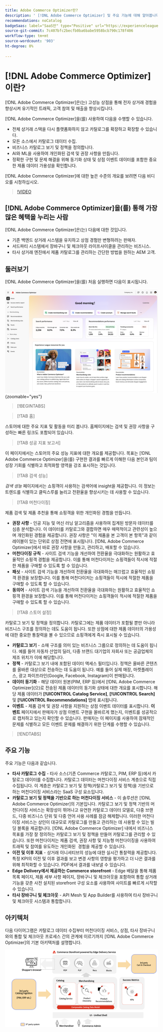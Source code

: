 ```yaml
---
title: Adobe Commerce Optimizer란?
description: ' [!DNL Adobe Commerce Optimizer] 및 주요 기능에 대해 알아봅니다.'
recommendations: noCatalog
badgeSaas: label="SaaS만" type="Positive" url="https://experienceleague.adobe.com/ko/docs/commerce/user-guides/product-solutions" tooltip="Adobe Commerce as a Cloud Service 및 Adobe Commerce Optimizer 프로젝트에만 적용됩니다(Adobe 관리 SaaS 인프라)."
source-git-commit: 7c407bfc2becfb0ba6babe5958bcb790c178f406
workflow-type: tm+mt
source-wordcount: '903'
ht-degree: 0%

---
```


# [!DNL Adobe Commerce Optimizer]이란?

[!DNL Adobe Commerce Optimizer]은(는) 고성능 상점을 통해 전자 상거래 경험을 향상시켜 유기적인 트래픽, 고객 참여 및 매출을 향상시킵니다.

[!DNL Adobe Commerce Optimizer]을(를) 사용하여 다음을 수행할 수 있습니다.

- 전체 상거래 스택을 다시 플랫폼화하지 않고 카탈로그를 확장하고 확장할 수 있습니다.
- 모든 소스에서 카탈로그 데이터 수집.
- 비즈니스 카탈로그 보기 및 정책을 정의합니다.
- AI와 ML을 사용하여 개인화된 검색 및 권장 사항을 만듭니다.
- 정확한 구현 및 문제 해결을 위해 동기화 상태 및 상점 이벤트 데이터를 포함한 중요한 제품 데이터 가용성을 확인합니다.

[!DNL Adobe Commerce Optimizer]에 대한 높은 수준의 개요를 보려면 다음 비디오를 시청하십시오.

>[!VIDEO](https://video.tv.adobe.com/v/3450226)

## [!DNL Adobe Commerce Optimizer]을(를) 통해 가장 많은 혜택을 누리는 사람

[!DNL Adobe Commerce Optimizer]은(는) 다음에 대한 것입니다.

- 기존 백엔드 상거래 시스템을 유지하고 상점 경험만 변형하려는 판매자.
- 서드파티 시스템에서 장바구니 및 체크아웃 라이프사이클을 관리하는 비즈니스.
- 타사 상거래 엔진에서 제품 카탈로그를 관리하는 간단한 방법을 원하는 AEM 고객.

## 둘러보기

[!DNL Adobe Commerce Optimizer]을(를) 처음 실행하면 다음이 표시됩니다.

![[!DNL Adobe Commerce Optimizer] UI](./assets/user-interface.png){zoomable="yes"}

>[!BEGINTABS]

>[!TAB 홈]

스토어에 대한 주요 지표 및 활동을 미리 봅니다. 홈페이지에는 검색 및 권장 사항을 구성하는 빠른 링크도 포함되어 있습니다.

>[!TAB 성공 지표 보고서]

이 페이지에서는 스토어의 주요 성능 지표에 대한 개요를 제공합니다. 목표는 [!DNL Adobe Commerce Optimizer]을(를) 구현한 결과를 빠르게 이해한 다음 본인과 팀이 성장 기회를 식별하고 최적화할 영역을 강조 표시하는 것입니다.

>[!TAB 검색 성능]

*검색 성능* 페이지에서는 쇼핑객이 사용하는 검색어에 insight을 제공합니다. 이 정보는 트렌드를 식별하고 클릭스루를 늘리고 전환율을 향상시키는 데 사용할 수 있습니다.

>[!TAB 머천다이징]

제품 검색 및 제품 추천을 통해 쇼핑객을 위한 개인화된 경험을 만듭니다.

- **권장 사항** - 인공 지능 및 머신 러닝 알고리즘을 사용하여 집계된 방문자 데이터를 심층 분석합니다. 이 데이터를 카탈로그와 결합하면 매우 매력적이고 관련성이 높으며 개인화된 경험을 제공합니다. 권장 사항은 &quot;이 제품을 본 고객이 본 항목&quot;과 같이 레이블이 있는 단위로 상점 전면에 표시됩니다. [!DNL Adobe Commerce Optimizer]에서 바로 권장 사항을 만들고, 관리하고, 배포할 수 있습니다.
- **머천다이징 규칙** - 사이트 검색 기능을 개선하여 전환율을 극대화하는 원활하고 효율적인 쇼핑객 경험을 제공합니다. 이를 통해 머천다이저는 쇼핑객들이 적시에 적절한 제품을 구매할 수 있도록 할 수 있습니다.
- **패싯** - 사이트 검색 기능을 개선하여 전환율을 극대화하는 매끄럽고 효율적인 쇼핑객 환경을 보장합니다. 이를 통해 머천다이저는 쇼핑객들이 적시에 적절한 제품을 구매할 수 있도록 할 수 있습니다.
- **동의어** - 사이트 검색 기능을 개선하여 전환율을 극대화하는 원활하고 효율적인 쇼핑객 환경을 보장합니다. 이를 통해 머천다이저는 쇼핑객들이 적시에 적절한 제품을 구매할 수 있도록 할 수 있습니다.

>[!TAB 스토어 설정]

카탈로그 보기 및 정책을 정의합니다. 카탈로그에는 제품 데이터가 포함될 뿐만 아니라 비즈니스 구조를 정의하는 데도 도움이 됩니다. 또한 상점에 대한 제품 데이터의 가용성에 대한 중요한 통찰력을 볼 수 있으므로 쇼핑객에게 즉시 표시될 수 있습니다.

- **카탈로그 보기** - 소매 구조를 의미 있는 비즈니스 그룹으로 정의하는 데 도움이 됩니다. 예를 들어 자동차 산업의 딜러, 다중 브랜드 대기업의 자회사 또는 공급업체의 제조 위치가 이에 해당합니다.
- **정책** - 카탈로그 보기 내에 포함된 데이터 액세스 필터입니다. 정책은 올바른 콘텐츠를 올바른 대상으로 전송하는 데 도움이 됩니다. 예를 들어 실제 매장, 마켓플레이스, 광고 파이프라인(Google, Facebook, Instagram)이 판매됩니다.
- **데이터 동기화** - 해당 데이터 원본(PIM, ERP 등)에서 [!DNL Adobe Commerce Optimizer]&#x200B;(으)로 전송된 제품 데이터의 동기화 상태에 대한 개요를 표시합니다. 해당 제품 데이터가 **[!UICONTROL Catalog Service]**, **[!UICONTROL Search]** 및 **[!UICONTROL Recommendations]** 탭에 표시됩니다.
- **이벤트** - 제품 검색 및 권장 사항을 지원하는 상점 이벤트 데이터를 표시합니다. **이벤트** 페이지에서 판매자가 상점 이벤트 구현을 올바르게 했는지, 이벤트를 성공적으로 캡처하고 있는지 확인할 수 있습니다. 판매자는 이 페이지를 사용하여 잠재적인 문제를 식별하고 모든 이벤트 문제를 해결하기 위한 단계를 수행할 수 있습니다.

>[!ENDTABS]

## 주요 기능

주요 기능은 다음과 같습니다.

- **타사 카탈로그 수집** - 타사 소스(기존 Commerce 카탈로그, PIM, ERP 등)에서 카탈로그 데이터를 수집합니다. 카탈로그 데이터는 머천다이징 서비스 계층으로 직접 수집됩니다. 이 계층은 카탈로그 보기 및 정책(카탈로그 보기 및 정책)을 기반으로 하는 머천다이징 서비스라는 SaaS 구성 요소입니다.
- **카탈로그 보기 및 정책을 기반으로 하는 머천다이징 서비스** - 이 솔루션은 [!DNL Adobe Commerce Optimizer]의 기본입니다. 카탈로그 보기 및 정책 기반의 머천다이징 서비스는 확장성이 뛰어나고 유연한 카탈로그 데이터 모델로, 다중 브랜드, 다중 비즈니스 단위 및 다중 언어 사용 사례를 잠금 해제합니다. 이러한 머천다이징 서비스는 상인이 대규모로 카탈로그를 만들고 관리하는 데 사용할 수 있는 빌딩 블록을 제공합니다. [!DNL Adobe Commerce Optimizer] 내에서 비즈니스 목표를 가장 잘 정의하는 카탈로그 보기 및 정책을 만들어 카탈로그를 관리할 수 있습니다. 또한 머천다이저는 제품 검색, 권장 사항 및 지능형 머천다이징을 사용하여 트래픽 및 참여를 유도하는 개인화된 &#x200B; 경험을 제공할 수 있습니다.
- **이전 및 이후 지표** - 상거래 이니셔티브의 성능에 대한 실시간 통찰력을 제공합니다. 특정 KPI의 이전 및 이후 결과를 보고 변경 사항의 영향을 평가하고 더 나은 결과를 위해 최적화할 수 있습니다. PDF에서 결과를 내보낼 수 있습니다.
- **Edge Delivery에서 제공하는 Commerce storefront** - Edge 배달을 통해 제품 목록 페이지, 제품 세부 사항 페이지, 장바구니 및 체크아웃을 포함하여 통합 상거래 기능을 갖춘 사전 설치된 storefront 구성 요소를 사용하여 사이트를 빠르게 시작할 수 있습니다.
- **타사 장바구니 및 체크아웃** - API Mesh 및 App Builder를 사용하여 타사 장바구니 및 체크아웃 시스템과 통합합니다.

## 아키텍처

다음 다이어그램은 카탈로그 데이터 수집부터 머천다이징 서비스, 상점, 타사 장바구니와의 통합 및 체크아웃 프로세스 간의 관계에 이르기까지 [!DNL Adobe Commerce Optimizer]의 기본 아키텍처를 설명합니다.

![[!DNL Adobe Commerce Optimizer] 아키텍처](./assets/architecture.png)
